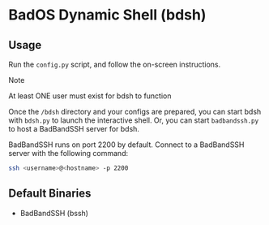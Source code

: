 # BadOS Dynamic Shell (bdsh)

## Usage

Run the `config.py` script, and follow the on-screen instructions.

> [!NOTE]
> At least ONE user must exist for bdsh to function

Once the `/bdsh` directory and your configs are prepared, you can start bdsh with `bdsh.py` to launch the interactive shell.
Or, you can start `badbandssh.py` to host a BadBandSSH server for bdsh.

BadBandSSH runs on port 2200 by default. Connect to a BadBandSSH server with the following command:

```sh
ssh <username>@<hostname> -p 2200
```

## Default Binaries

- BadBandSSH (bssh)
